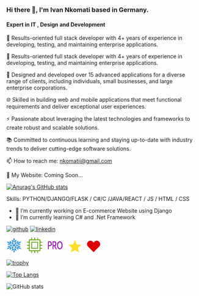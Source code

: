 
### Hi there 👋, I'm Ivan Nkomati based in Germany.
#### Expert in IT  , Design and Development
🚀 Results-oriented full stack developer with 4+ years of experience in developing, testing, and maintaining enterprise applications.

🚀 Results-oriented full stack developer with 4+ years of experience in developing, testing, and maintaining enterprise applications.

💼 Designed and developed over 15 advanced applications for a diverse range of clients, including individuals, small businesses, and large enterprise corporations.

🌐 Skilled in building web and mobile applications that meet functional requirements and deliver exceptional user experiences.

⚡️ Passionate about leveraging the latest technologies and frameworks to create robust and scalable solutions.

📚 Committed to continuous learning and staying up-to-date with industry trends to deliver cutting-edge software solutions.

📫 How to reach me: nkomatii@gmail.com

🔗 My Website: Coming Soon...

[![Anurag's GitHub stats](https://github-readme-stats.vercel.app/api?username=inkomati250)](https://github.com/anuraghazra/github-readme-stats)

Skills: PYTHON/DJANGO/FLASK / C#/C /JAVA/REACT / JS / HTML / CSS 

- 🔭 I’m currently working on E-commerce Website using Django  
- 🌱 I’m currently learning C# and .Net Framework 


[<img src='https://cdn.jsdelivr.net/npm/simple-icons@3.0.1/icons/github.svg' alt='github' height='40'>](https://github.com/inkomati250)  [<img src='https://cdn.jsdelivr.net/npm/simple-icons@3.0.1/icons/linkedin.svg' alt='linkedin' height='40'>](https://www.linkedin.com/in/https://www.linkedin.com/in/ivan-nkomati-313637228//)  

<a href='https://archiveprogram.github.com/'><img src='https://raw.githubusercontent.com/acervenky/animated-github-badges/master/assets/acbadge.gif' width='40' height='40'></a> <a href='https://docs.github.com/en/developers'><img src='https://raw.githubusercontent.com/acervenky/animated-github-badges/master/assets/devbadge.gif' width='40' height='40'></a> <a href='https://github.com/pricing'><img src='https://raw.githubusercontent.com/acervenky/animated-github-badges/master/assets/pro.gif' width='40' height='40'></a> <a href='https://stars.github.com/'><img src='https://raw.githubusercontent.com/acervenky/animated-github-badges/master/assets/starbadge.gif' width='35' height='35'></a> <a href='https://docs.github.com/en/github/supporting-the-open-source-community-with-github-sponsors'><img src='https://raw.githubusercontent.com/acervenky/animated-github-badges/master/assets/sponsorbadge.gif' width='35' height='35'></a> 

[![trophy](https://github-profile-trophy.vercel.app/?username=inkomati250)](https://github.com/ryo-ma/github-profile-trophy)

[![Top Langs](https://github-readme-stats.vercel.app/api/top-langs/?username=inkomati250)](https://github.com/anuraghazra/github-readme-stats)

![GitHub stats](https://github-readme-stats.vercel.app/api?username=inkomati250&show_icons=true&count_private=true) 








